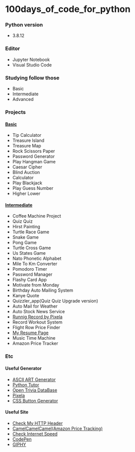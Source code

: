 # 100days_of_code_for_python
### Python version
- 3.8.12

### Editor
- Jupyter Notebook
- Visual Studio Code

### Studying follow those
  - Basic 
  - Intermediate
  - Advanced

### Projects 
#### [Basic](https://github.com/Ki-Sung/100days_of_code_for_python/tree/main/basic_final_projects)
- Tip Calculator
- Treasure Island
- Treasure Map 
- Rock Scissors Paper
- Password Generator
- Play Hangman Game 
- Caesar Cipher
- Blind Auction 
- Calculator
- Play Blackjack 
- Play Guess Number
- Higher Lower
#### [Intermediate](https://github.com/Ki-Sung/100days_of_code_for_python/tree/main/intermediate_final_projects)
- Coffee Machine Project
- Quiz Quiz
- Hirst Painting
- Turtle Race Game
- Snake Game
- Pong Game
- Turtle Cross Game
- Us States Game
- Nato Phonetic Alphabet
- Mile To Km Converter
- Pomodoro Timer
- Password Manager
- Flashy Card App
- Motivate from Monday
- Birthday Auto Mailing System
- Kanye Quote
- Quizzler_app(Quiz Quiz Upgrade version)
- Auto Mail for Weather
- Auto Stock News Service
- [Runnig Record by Pixela](https://pixe.la/v1/users/kisung/graphs/graph1.html)
- Record Workout System
- Flight Row Price Finder
- [My Resume Page](https://ki-sung.github.io/my_page/)
- Music Time Machine
- Amazon Price Tracker

### Etc
#### Useful Generator
- [ASCII ART Generator](http://patorjk.com/software/taag/#p=display&f=Doom&t=Guess%20Number)
- [Python Tutor](https://pythontutor.com/python-debugger.html#mode=edit)
- [Open Trivia DataBase](https://opentdb.com/)
- [Pixela](https://pixe.la/)
- [CSS Button Generator](https://css3buttongenerator.com/)
#### Useful Site 
- [Check My HTTP Header](https://myhttpheader.com/)
- [CamelCamelCamel(Amazon Price Tracking)](https://camelcamelcamel.com/)
- [Check Internet Speed](https://www.speedtest.net/result/15337033867)
- [CodePen](https://codepen.io/)
- [GIPHY](https://giphy.com/)
